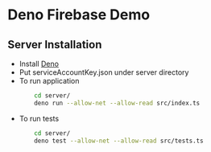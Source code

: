 # Deno Firebase Demo

## Server Installation

- Install [Deno](https://deno.land/#installation)
- Put serviceAccountKey.json under server directory
- To run application 
    ```bash
        cd server/
        deno run --allow-net --allow-read src/index.ts
    ```
- To run tests
    ```bash
        cd server/
        deno test --allow-net --allow-read src/tests.ts
    ```